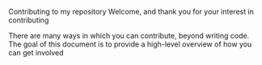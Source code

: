 Contributing to my repository Welcome, and thank you for your interest in contributing

There are many ways in which you can contribute, beyond writing code. The goal of this document is to provide a high-level overview of how you can get involved
